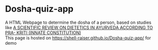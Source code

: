# Dosha-quiz-app
A HTML Webpage to determine the dosha of a person, based on studies like [A SCIENTIFIC REVIEW ON DIETETICS IN AYURVEDA ACCORDING TO PRA-
KRITI (INNATE CONSTITUTION)](http://www.iamj.in/current_issue/images/upload/1031_1036.pdf.)
<br>
This page is hosted on https://shell-raiser.github.io/Dosha-quiz-app/ for demo
